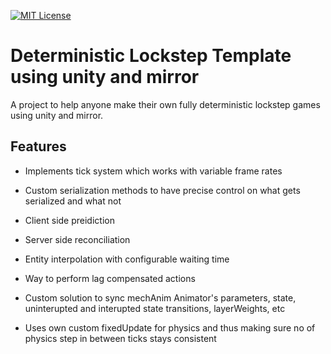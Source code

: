 

[![MIT License](https://img.shields.io/apm/l/vim-mode?color=%2336f029&style=plastic)](https://github.com/LastKnightXZ/deterministic-lockstep-template-using-unity-and-mirror/blob/aa03a138bb5785d55039d5fe04aba83989a76273/LICENSE)



# Deterministic Lockstep Template using unity and mirror


A project to help anyone make their own fully deterministic lockstep games using unity and mirror.

## Features

- Implements tick system which works with variable frame rates 

- Custom serialization methods to have precise control on what gets serialized and what not 

- Client side preidiction 

- Server side reconciliation

- Entity interpolation with configurable waiting time

- Way to perform lag compensated actions 

- Custom solution to sync mechAnim Animator's parameters, state, uninterupted and interupted state transitions, layerWeights, etc

- Uses own custom fixedUpdate for physics and thus making sure no of physics step in between ticks stays consistent
